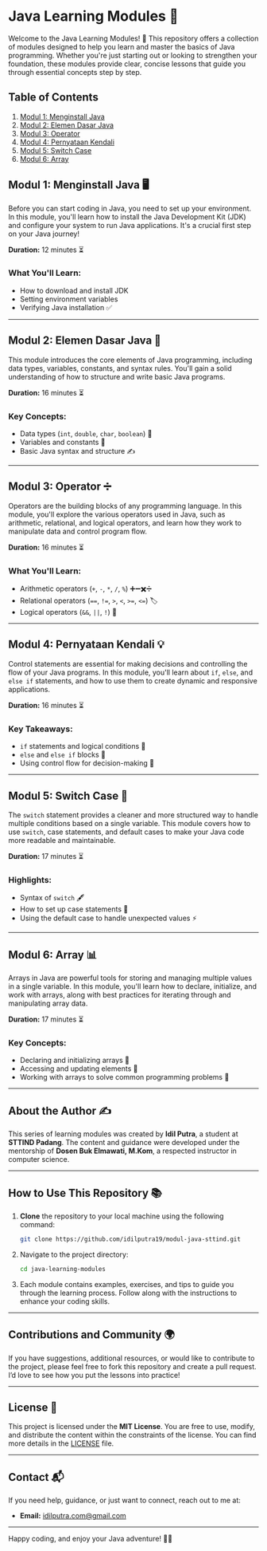 # Java Learning Modules 🚀

Welcome to the Java Learning Modules! 🎉 This repository offers a collection of modules designed to help you learn and master the basics of Java programming. Whether you're just starting out or looking to strengthen your foundation, these modules provide clear, concise lessons that guide you through essential concepts step by step.

## Table of Contents

1. [Modul 1: Menginstall Java](#modul-1-menginstall-java)
2. [Modul 2: Elemen Dasar Java](#modul-2-elemen-dasar-java)
3. [Modul 3: Operator](#modul-3-operator)
4. [Modul 4: Pernyataan Kendali](#modul-4-pernyataan-kendali)
5. [Modul 5: Switch Case](#modul-5-switch-case)
6. [Modul 6: Array](#modul-6-array)

## Modul 1: Menginstall Java 🖥️

Before you can start coding in Java, you need to set up your environment. In this module, you'll learn how to install the Java Development Kit (JDK) and configure your system to run Java applications. It's a crucial first step on your Java journey!

**Duration:** 12 minutes ⏳

### What You'll Learn:
- How to download and install JDK
- Setting environment variables
- Verifying Java installation ✅

---

## Modul 2: Elemen Dasar Java 📝

This module introduces the core elements of Java programming, including data types, variables, constants, and syntax rules. You'll gain a solid understanding of how to structure and write basic Java programs.

**Duration:** 16 minutes ⏳

### Key Concepts:
- Data types (`int`, `double`, `char`, `boolean`) 🔢
- Variables and constants 🧮
- Basic Java syntax and structure ✍️

---

## Modul 3: Operator ➗

Operators are the building blocks of any programming language. In this module, you'll explore the various operators used in Java, such as arithmetic, relational, and logical operators, and learn how they work to manipulate data and control program flow.

**Duration:** 16 minutes ⏳

### What You'll Learn:
- Arithmetic operators (`+`, `-`, `*`, `/`, `%`) ➕➖✖️➗
- Relational operators (`==`, `!=`, `>`, `<`, `>=`, `<=`) 🏷️
- Logical operators (`&&`, `||`, `!`) 🔐

---

## Modul 4: Pernyataan Kendali 💡

Control statements are essential for making decisions and controlling the flow of your Java programs. In this module, you'll learn about `if`, `else`, and `else if` statements, and how to use them to create dynamic and responsive applications.

**Duration:** 16 minutes ⏳

### Key Takeaways:
- `if` statements and logical conditions 🧩
- `else` and `else if` blocks 🔄
- Using control flow for decision-making 🎯

---

## Modul 5: Switch Case 🔄

The `switch` statement provides a cleaner and more structured way to handle multiple conditions based on a single variable. This module covers how to use `switch`, case statements, and default cases to make your Java code more readable and maintainable.

**Duration:** 17 minutes ⏳

### Highlights:
- Syntax of `switch` 🖋️
- How to set up case statements 🧭
- Using the default case to handle unexpected values ⚡

---

## Modul 6: Array 📊

Arrays in Java are powerful tools for storing and managing multiple values in a single variable. In this module, you'll learn how to declare, initialize, and work with arrays, along with best practices for iterating through and manipulating array data.

**Duration:** 17 minutes ⏳

### Key Concepts:
- Declaring and initializing arrays 🔢
- Accessing and updating elements 📌
- Working with arrays to solve common programming problems 🧠

---

## About the Author ✍️

This series of learning modules was created by **Idil Putra**, a student at **STTIND Padang**. The content and guidance were developed under the mentorship of **Dosen Buk Elmawati, M.Kom**, a respected instructor in computer science.

---

## How to Use This Repository 📚

1. **Clone** the repository to your local machine using the following command:
    ```bash
    git clone https://github.com/idilputra19/modul-java-sttind.git
    ```

2. Navigate to the project directory:
    ```bash
    cd java-learning-modules
    ```

3. Each module contains examples, exercises, and tips to guide you through the learning process. Follow along with the instructions to enhance your coding skills.

---

## Contributions and Community 🌍

If you have suggestions, additional resources, or would like to contribute to the project, please feel free to fork this repository and create a pull request. I’d love to see how you put the lessons into practice!

---

## License 📜

This project is licensed under the **MIT License**. You are free to use, modify, and distribute the content within the constraints of the license. You can find more details in the [LICENSE](LICENSE) file.

---

## Contact 📬

If you need help, guidance, or just want to connect, reach out to me at:

- **Email:** [idilputra.com@gmail.com](mailto:idilputra.com@gmail.com)


---

Happy coding, and enjoy your Java adventure! 🎉✨
